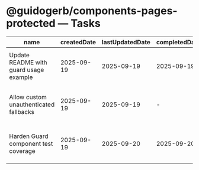 # @guidogerb/components-pages-protected — Tasks

| name                                   | createdDate | lastUpdatedDate | completedDate | status      | description                                                                                    |
| -------------------------------------- | ----------- | --------------- | ------------- | ----------- | ---------------------------------------------------------------------------------------------- |
| Update README with guard usage example | 2025-09-19  | 2025-09-19      | 2025-09-19    | complete    | Documented how the package wraps `@guidogerb/components-auth` and where to inject logout URIs. |
| Allow custom unauthenticated fallbacks | 2025-09-19  | 2025-09-19      | -             | in progress | Add props so tenants can render branded spinners or marketing prompts while sessions resolve.  |
| Harden Guard component test coverage   | 2025-09-19  | 2025-09-20      | 2025-09-20    | complete    | Write tests that verify error messaging, redirect loops, and logout button behaviour.          |
